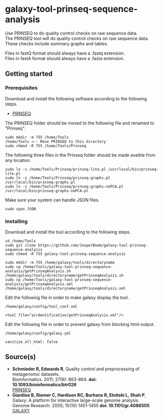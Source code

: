 # galaxy-tool-prinseq-sequence-analysis
Use PRINSEQ to do quality control checks on raw sequence data.  
The PRINSEQ tool will do quality control checks on raw sequence data. These checks include summary graphs and tables.

Files in fastQ format should always have a .fastq extension.  
Files in fastA format should always have a .fasta extension.

## Getting started

### Prerequisites
Download and install the following software according to the following steps.
* [PRINSEQ](https://sourceforge.net/projects/prinseq/files/)

The PRINSEQ folder should be moved to the following file and renamed to "Prinseq".
```
sudo mkdir -m 755 /home/Tools
/home/Tools <-- Move PRINSEQ to this directory
sudo chmod -R 755 /home/Tools/Prinseq
```
The following three files in the Prinseq folder should be made avaible from any location.
```
sudo ln -s /home/Tools/Prinseq/prinseq-lite.pl /usr/local/bin/prinseq-lite.pl
sudo ln -s /home/Tools/Prinseq/prinseq-graphs.pl /usr/local/bin/prinseq-graphs.pl
sudo ln -s /home/Tools/Prinseq/prinseq-graphs-noPCA.pl /usr/local/bin/prinseq-graphs-noPCA.pl
```
Make sure your system can handle JSON files.
```
sudo cpan JSON
```

### Installing
Download and install the tool according to the following steps.
```
cd /home/Tools
sudo git clone https://github.com/JasperBoom/galaxy-tool-prinseq-sequence-analysis
sudo chmod -R 755 galaxy-tool-prinseq-sequence-analysis
```
```
sudo mkdir -m 755 /home/galaxy/tools/directoryname
sudo cp /home/Tools/galaxy-tool-prinseq-sequence-analysis/getPrinseqAnalysis.sh /home/galaxy/tools/directoryname/getPrinseqAnalysis.sh
sudo cp /home/Tools/galaxy-tool-prinseq-sequence-analysis/getPrinseqAnalysis.xml /home/galaxy/tools/directoryname/getPrinseqAnalysis.xml
```
Edit the following file in order to make galaxy display the tool.
```
/home/galaxy/config/tool_conf.xml
```
```
<tool file="airdentification/getPrinseqAnalysis.xml"/>
```
Edit the following file in order to prevent galaxy from blocking html output.
```
/home/galaxy/config/galaxy.yml
```
```
sanitize_all_html: false
```

## Source(s)
* __Schmieder R, Edwards R__, Quality control and preprocessing of metagenomic datasets.  
  Bioinformatics. 2011; 27(6): 863-864. __doi: 10.1093/bioinformatics/btr026__  
  [PRINSEQ](http://prinseq.sourceforge.net/)
* __Giardine B, Riemer C, Hardison RC, Burhans R, Elnitski L, Shah P__,  
  Galaxy: A platform for interactive large-scale genome analysis.  
  Genome Research. 2005; 15(10) 1451-1455 __doi: 10.1101/gr.4086505__  
  [GALAXY](https://www.galaxyproject.org/)
